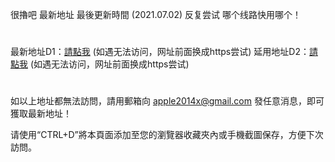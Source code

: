 很擼吧 最新地址 最後更新時間 (2021.07.02) 反复尝试 哪个线路快用哪个！
#
最新地址D1：<a href="http://www.22paa.com" rel="nofollow">請點我</a>   (如遇无法访问，网址前面换成https尝试)
延用地址D2：<a href="http://www.22naa.com" rel="nofollow">請點我</a>   (如遇无法访问，网址前面换成https尝试)
# 
如以上地址都無法訪問，請用郵箱向 apple2014x@gmail.com 發任意消息，即可獲取最新地址！

请使用“CTRL+D”將本頁面添加至您的瀏覽器收藏夾內或手機截圖保存，方便下次訪問。

